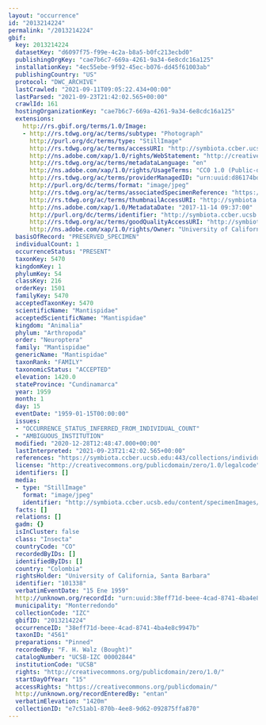 ```yaml
---
layout: "occurrence"
id: "2013214224"
permalink: "/2013214224"
gbif:
  key: 2013214224
  datasetKey: "d6097f75-f99e-4c2a-b8a5-b0fc213ecbd0"
  publishingOrgKey: "cae7b6c7-669a-4261-9a34-6e8cdc16a125"
  installationKey: "4ec55ebe-9f92-45ec-b076-dd45f61003ab"
  publishingCountry: "US"
  protocol: "DWC_ARCHIVE"
  lastCrawled: "2021-09-11T09:05:22.434+00:00"
  lastParsed: "2021-09-23T21:42:02.565+00:00"
  crawlId: 161
  hostingOrganizationKey: "cae7b6c7-669a-4261-9a34-6e8cdc16a125"
  extensions:
    http://rs.gbif.org/terms/1.0/Image:
    - http://rs.tdwg.org/ac/terms/subtype: "Photograph"
      http://purl.org/dc/terms/type: "StillImage"
      http://rs.tdwg.org/ac/terms/accessURI: "http://symbiota.ccber.ucsb.edu/content/specimenImages/UCSB_IZC/UCSB-IZC00002/UCSB-IZC_00002844.jpg"
      http://ns.adobe.com/xap/1.0/rights/WebStatement: "http://creativecommons.org/publicdomain/zero/1.0/"
      http://rs.tdwg.org/ac/terms/metadataLanguage: "en"
      http://ns.adobe.com/xap/1.0/rights/UsageTerms: "CC0 1.0 (Public-domain)"
      http://rs.tdwg.org/ac/terms/providerManagedID: "urn:uuid:d86174bd-803c-4ae1-92e0-96f2f6960699"
      http://purl.org/dc/terms/format: "image/jpeg"
      http://rs.tdwg.org/ac/terms/associatedSpecimenReference: "https://symbiota.ccber.ucsb.edu:443/collections/individual/index.php?occid=101338"
      http://rs.tdwg.org/ac/terms/thumbnailAccessURI: "http://symbiota.ccber.ucsb.edu/content/specimenImages/UCSB_IZC/UCSB-IZC00002/UCSB-IZC_00002844_tn.jpg"
      http://ns.adobe.com/xap/1.0/MetadataDate: "2017-11-14 09:37:00"
      http://purl.org/dc/terms/identifier: "http://symbiota.ccber.ucsb.edu/content/specimenImages/UCSB_IZC/UCSB-IZC00002/UCSB-IZC_00002844.jpg"
      http://rs.tdwg.org/ac/terms/goodQualityAccessURI: "http://symbiota.ccber.ucsb.edu/content/specimenImages/UCSB_IZC/UCSB-IZC00002/UCSB-IZC_00002844.jpg"
      http://ns.adobe.com/xap/1.0/rights/Owner: "University of California, Santa Barbara"
  basisOfRecord: "PRESERVED_SPECIMEN"
  individualCount: 1
  occurrenceStatus: "PRESENT"
  taxonKey: 5470
  kingdomKey: 1
  phylumKey: 54
  classKey: 216
  orderKey: 1501
  familyKey: 5470
  acceptedTaxonKey: 5470
  scientificName: "Mantispidae"
  acceptedScientificName: "Mantispidae"
  kingdom: "Animalia"
  phylum: "Arthropoda"
  order: "Neuroptera"
  family: "Mantispidae"
  genericName: "Mantispidae"
  taxonRank: "FAMILY"
  taxonomicStatus: "ACCEPTED"
  elevation: 1420.0
  stateProvince: "Cundinamarca"
  year: 1959
  month: 1
  day: 15
  eventDate: "1959-01-15T00:00:00"
  issues:
  - "OCCURRENCE_STATUS_INFERRED_FROM_INDIVIDUAL_COUNT"
  - "AMBIGUOUS_INSTITUTION"
  modified: "2020-12-28T12:48:47.000+00:00"
  lastInterpreted: "2021-09-23T21:42:02.565+00:00"
  references: "https://symbiota.ccber.ucsb.edu:443/collections/individual/index.php?occid=101338"
  license: "http://creativecommons.org/publicdomain/zero/1.0/legalcode"
  identifiers: []
  media:
  - type: "StillImage"
    format: "image/jpeg"
    identifier: "http://symbiota.ccber.ucsb.edu/content/specimenImages/UCSB_IZC/UCSB-IZC00002/UCSB-IZC_00002844.jpg"
  facts: []
  relations: []
  gadm: {}
  isInCluster: false
  class: "Insecta"
  countryCode: "CO"
  recordedByIDs: []
  identifiedByIDs: []
  country: "Colombia"
  rightsHolder: "University of California, Santa Barbara"
  identifier: "101338"
  verbatimEventDate: "15 Ene 1959"
  http://unknown.org/recordId: "urn:uuid:38eff71d-beee-4cad-8741-4ba4e8c9947b"
  municipality: "Monterredondo"
  collectionCode: "IZC"
  gbifID: "2013214224"
  occurrenceID: "38eff71d-beee-4cad-8741-4ba4e8c9947b"
  taxonID: "4561"
  preparations: "Pinned"
  recordedBy: "F. H. Walz (Bought)"
  catalogNumber: "UCSB-IZC 00002844"
  institutionCode: "UCSB"
  rights: "http://creativecommons.org/publicdomain/zero/1.0/"
  startDayOfYear: "15"
  accessRights: "https://creativecommons.org/publicdomain/"
  http://unknown.org/recordEnteredBy: "entan"
  verbatimElevation: "1420m"
  collectionID: "e7c51ab1-870b-4ee8-9d62-092875ffa870"
---
```

